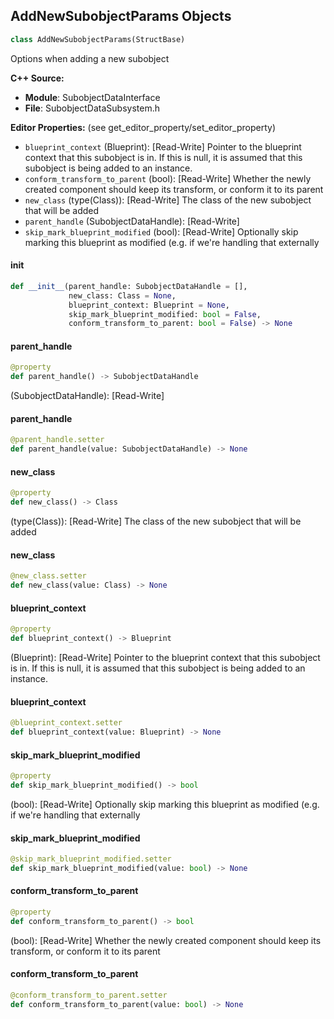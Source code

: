 ## AddNewSubobjectParams Objects

```python
class AddNewSubobjectParams(StructBase)
```

Options when adding a new subobject

**C++ Source:**

- **Module**: SubobjectDataInterface
- **File**: SubobjectDataSubsystem.h

**Editor Properties:** (see get_editor_property/set_editor_property)

- ``blueprint_context`` (Blueprint):  [Read-Write] Pointer to the blueprint context that this subobject is in. If this is null, it is assumed that
  this subobject is being added to an instance.
- ``conform_transform_to_parent`` (bool):  [Read-Write] Whether the newly created component should keep its transform, or conform it to its parent
- ``new_class`` (type(Class)):  [Read-Write] The class of the new subobject that will be added
- ``parent_handle`` (SubobjectDataHandle):  [Read-Write]
- ``skip_mark_blueprint_modified`` (bool):  [Read-Write] Optionally skip marking this blueprint as modified (e.g. if we're handling that externally

<a id="unreal.AddNewSubobjectParams.__init__"></a>

#### __init__

```python
def __init__(parent_handle: SubobjectDataHandle = [],
             new_class: Class = None,
             blueprint_context: Blueprint = None,
             skip_mark_blueprint_modified: bool = False,
             conform_transform_to_parent: bool = False) -> None
```

<a id="unreal.AddNewSubobjectParams.parent_handle"></a>

#### parent_handle

```python
@property
def parent_handle() -> SubobjectDataHandle
```

(SubobjectDataHandle):  [Read-Write]

<a id="unreal.AddNewSubobjectParams.parent_handle"></a>

#### parent_handle

```python
@parent_handle.setter
def parent_handle(value: SubobjectDataHandle) -> None
```

<a id="unreal.AddNewSubobjectParams.new_class"></a>

#### new_class

```python
@property
def new_class() -> Class
```

(type(Class)):  [Read-Write] The class of the new subobject that will be added

<a id="unreal.AddNewSubobjectParams.new_class"></a>

#### new_class

```python
@new_class.setter
def new_class(value: Class) -> None
```

<a id="unreal.AddNewSubobjectParams.blueprint_context"></a>

#### blueprint_context

```python
@property
def blueprint_context() -> Blueprint
```

(Blueprint):  [Read-Write] Pointer to the blueprint context that this subobject is in. If this is null, it is assumed that
this subobject is being added to an instance.

<a id="unreal.AddNewSubobjectParams.blueprint_context"></a>

#### blueprint_context

```python
@blueprint_context.setter
def blueprint_context(value: Blueprint) -> None
```

<a id="unreal.AddNewSubobjectParams.skip_mark_blueprint_modified"></a>

#### skip_mark_blueprint_modified

```python
@property
def skip_mark_blueprint_modified() -> bool
```

(bool):  [Read-Write] Optionally skip marking this blueprint as modified (e.g. if we're handling that externally

<a id="unreal.AddNewSubobjectParams.skip_mark_blueprint_modified"></a>

#### skip_mark_blueprint_modified

```python
@skip_mark_blueprint_modified.setter
def skip_mark_blueprint_modified(value: bool) -> None
```

<a id="unreal.AddNewSubobjectParams.conform_transform_to_parent"></a>

#### conform_transform_to_parent

```python
@property
def conform_transform_to_parent() -> bool
```

(bool):  [Read-Write] Whether the newly created component should keep its transform, or conform it to its parent

<a id="unreal.AddNewSubobjectParams.conform_transform_to_parent"></a>

#### conform_transform_to_parent

```python
@conform_transform_to_parent.setter
def conform_transform_to_parent(value: bool) -> None
```

<a id="unreal.ReparentSubobjectParams"></a>